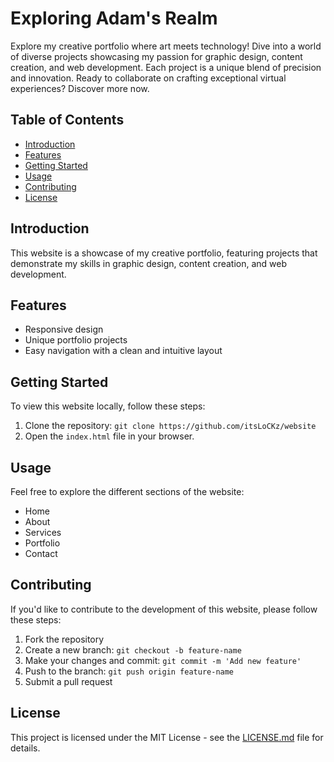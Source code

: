 # Exploring Adam's Realm

Explore my creative portfolio where art meets technology! Dive into a world of diverse projects showcasing my passion for graphic design, content creation, and web development. Each project is a unique blend of precision and innovation. Ready to collaborate on crafting exceptional virtual experiences? Discover more now.

## Table of Contents
- [Introduction](#introduction)
- [Features](#features)
- [Getting Started](#getting-started)
- [Usage](#usage)
- [Contributing](#contributing)
- [License](#license)

## Introduction

This website is a showcase of my creative portfolio, featuring projects that demonstrate my skills in graphic design, content creation, and web development. 

## Features

- Responsive design
- Unique portfolio projects
- Easy navigation with a clean and intuitive layout

## Getting Started

To view this website locally, follow these steps:

1. Clone the repository: `git clone https://github.com/itsLoCKz/website`
2. Open the `index.html` file in your browser.

## Usage

Feel free to explore the different sections of the website:

- Home
- About
- Services
- Portfolio
- Contact

## Contributing

If you'd like to contribute to the development of this website, please follow these steps:

1. Fork the repository
2. Create a new branch: `git checkout -b feature-name`
3. Make your changes and commit: `git commit -m 'Add new feature'`
4. Push to the branch: `git push origin feature-name`
5. Submit a pull request

## License

This project is licensed under the MIT License - see the [LICENSE.md](LICENSE.md) file for details.
